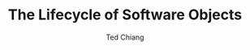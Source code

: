 ---
title: "The Lifecycle of Software Objects"
subtitle: ""
description: ""
layout: book
author: Ted Chiang
started: 2012-12-01
read: 2012-12-01
status: read
rating: 4
color: 
cover: 
pages: 150
progress: 0
link: 
---